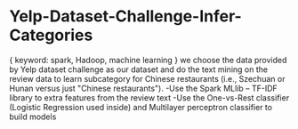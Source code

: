 # Yelp-Dataset-Challenge-Infer-Categories
{ keyword: spark, Hadoop, machine learning }
we choose the data provided by Yelp dataset challenge as our dataset and do the text mining on the review data to learn subcategory for Chinese restaurants (i.e., Szechuan or Hunan versus just "Chinese restaurants").
-Use the Spark MLlib – TF-IDF library to extra features from the review text
-Use the One-vs-Rest classifier (Logistic Regression used inside) and Multilayer perceptron classifier to build models
